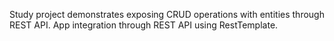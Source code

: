 Study project demonstrates exposing CRUD operations with entities through REST API.
App integration through REST API using RestTemplate.  